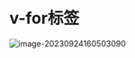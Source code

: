 # v-for标签

![image-20230924160503090](C:\Users\DELL\AppData\Roaming\Typora\typora-user-images\image-20230924160503090.png)